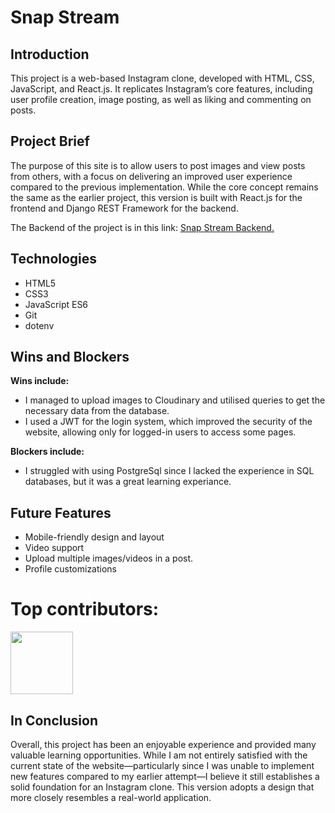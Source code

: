 # Snap Stream

## Introduction

This project is a web-based Instagram clone, developed with HTML, CSS, JavaScript, and React.js. It replicates Instagram’s core features, including user profile creation, image posting, as well as liking and commenting on posts.

## Project Brief

The purpose of this site is to allow users to post images and view posts from others, with a focus on delivering an improved user experience compared to the previous implementation. While the core concept remains the same as the earlier project, this version is built with React.js for the frontend and Django REST Framework for the backend.

The Backend of the project is in this link: <a href="https://github.com/CodingSea/snap-stream-back-end">Snap Stream Backend.</a>

## Technologies

* HTML5
* CSS3
* JavaScript ES6
* Git
* dotenv

## Wins and Blockers

**Wins include:**

* I managed to upload images to Cloudinary and utilised queries to get the necessary data from the database.
* I used a JWT for the login system, which improved the security of the website, allowing only for logged-in users to access some pages.

**Blockers include:**

* I struggled with using PostgreSql since I lacked the experience in SQL databases, but it was a great learning experiance.

## Future Features

* Mobile-friendly design and layout
* Video support
* Upload multiple images/videos in a post.
* Profile customizations


# Top contributors:

<a href="https://github.com/CodingSea">
  <img src="https://avatars.githubusercontent.com/u/46266365?v=4" width="100px" />
</a>

## In Conclusion

Overall, this project has been an enjoyable experience and provided many valuable learning opportunities. While I am not entirely satisfied with the current state of the website—particularly since I was unable to implement new features compared to my earlier attempt—I believe it still establishes a solid foundation for an Instagram clone. This version adopts a design that more closely resembles a real-world application.
